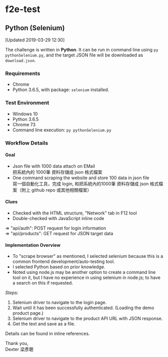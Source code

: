 # f2e-test

## Python (Selenium)

[Updated 2019-03-29 12:30]
 
The challenge is written in **Python**. It can be run in command line using `py pythonSelenium.py`, and the target JSON file will be downloaded as `download.json`.

### Requirements

- Chrome
- Python 3.6.5, with package: `selenium` installed.

### Test Environment

- Windows 10
- Python 3.6.5
- Chrome 73
- Command line execution: `py pythonSelenium.py`

### Workflow Details

#### Goal

- Json file with 1000 data attach on EMail <br>
把系統內的 1000筆 資料存儲成 json 格式檔案
- One command scraping the website and store 100 data in json file <br>
寫一個自動化工具，完成 login, 和把系統內的1000筆 資料存儲成 json 格式檔案（附上 github repo 或其他相關檔案）

#### Clues

- Checked with the HTML structure, "Network" tab in F12 tool
- Double-checked with JavaScript inline code

=> "api/auth":  POST request for login information<br>
=> "api/products":  GET request for JSON target data

#### Implementation Overview

- To "scrape browser" as mentioned, I selected selenium because this is a common frontend development/auto-testing tool.
- I selected Python based on prior knowledge.
- Noted using node.js may be another option to create a command line tool on it, but I have no experience in using selenium in node.js; to have a search on this if requested.

*Steps:*
1. Selenium driver to navigate to the login page.
2. Wait until it has been successfully authenticated. (Loading the demo product page.)
3. Selenium driver to navigate to the product API URL with JSON response.
4. Get the text and save as a file.
 
Details can be found in inline references.
 
Thank you,<br/>
Dexter 梁彥聰
